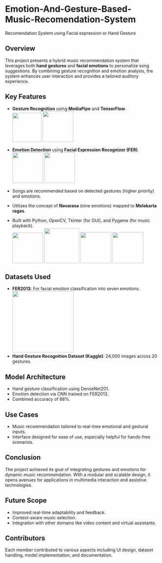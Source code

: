 # Emotion-And-Gesture-Based-Music-Recomendation-System
Recomendation System using Facial expression or Hand Gesture


## Overview
This project presents a hybrid music recommendation system that leverages both **hand gestures** and **facial emotions** to personalize song suggestions. By combining gesture recognition and emotion analysis, the system enhances user interaction and provides a tailored auditory experience.

## Key Features
- **Gesture Recognition** using **MediaPipe** and **TensorFlow**.<br>
  <img src="https://encrypted-tbn0.gstatic.com/images?q=tbn:ANd9GcREjN3y5sR8dtGkoOwaks7KShZA-aUvSM3xIQ&s" width="95">&nbsp;<img src="https://encrypted-tbn0.gstatic.com/images?q=tbn:ANd9GcQRt0OU-18slF5XnJ0no2b9gA8twntZG6UngQ&s" width="100"/>
- **Emotion Detection** using **Facial Expression Recognizer (FER)**.<br>
  <img src="https://miro.medium.com/v2/resize:fit:753/1*slyZ64ftG12VU4VTEmSfBQ.png" width="100">&nbsp;<img src="https://miro.medium.com/v2/resize:fit:600/format:webp/1*e_7bN4nfREd0KGai-eQzGQ.gif" width="100"><br>
- Songs are recommended based on detected gestures (higher priority) and emotions.<br>
- Utilizes the concept of **Navarasa** (nine emotions) mapped to **Melakarta ragas**.<br>
   
- Built with Python, OpenCV, Tkinter (for GUI), and Pygame (for music playback).<br>
   <img src="https://encrypted-tbn0.gstatic.com/images?q=tbn:ANd9GcQGvGShLAJbL5g1fezQUTHYX7zWX7XRXmNv8A&s" width="100">&nbsp;<img src="https://3.bp.blogspot.com/-yvrV6MUueGg/ToICp0YIDPI/AAAAAAAAADg/SYKg4dWpyC43AAfrDwBTR0VYmYT0QshEgCPcBGAYYCw/s1600/OpenCV_Logo.png" width="114">&nbsp;<img src="https://pbs.twimg.com/profile_images/1137034734872203266/BMH5Eplh_400x400.png" width="101">&nbsp;<img src="https://encrypted-tbn0.gstatic.com/images?q=tbn:ANd9GcRgoqby6z-8P6NRa3cPjz8He-GrRNDo0OotEA&s" width="101">

## Datasets Used
- **FER2013**: For facial emotion classification into seven emotions.<br>
  <img src="https://datasets.activeloop.ai/wp-content/uploads/2022/09/FER2013-1024x613.png" width="200"><br>
- **Hand Gesture Recognition Dataset (Kaggle)**: 24,000 images across 20 gestures.

## Model Architecture
- Hand gesture classification using DenseNet201.
- Emotion detection via CNN trained on FER2013.
- Combined accuracy of 88%.

## Use Cases
- Music recommendation tailored to real-time emotional and gestural inputs.
- Interface designed for ease of use, especially helpful for hands-free scenarios.

## Conclusion
The project achieved its goal of integrating gestures and emotions for dynamic music recommendation. With a modular and scalable design, it opens avenues for applications in multimedia interaction and assistive technologies.

## Future Scope
- Improved real-time adaptability and feedback.
- Context-aware music selection.
- Integration with other domains like video content and virtual assistants.

## Contributors
Each member contributed to various aspects including UI design, dataset handling, model implementation, and documentation.

